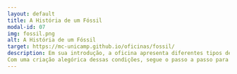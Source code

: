 ```yaml
---
layout: default
title: A História de um Fóssil
modal-id: 07
img: fossil.png
alt: A História de um Fóssil
target: https://mc-unicamp.github.io/oficinas/fossil/
description: Em sua introdução, a oficina apresenta diferentes tipos de fósseis e aborda as impressionantes combinações de processos físicos, químicos e biológicos, necessários para sua formação. Demonstrando, assim, como é o trabalho de um paleontólogo. 
Com uma criação alegórica dessas condições, segue o passo a passo para a criação de fósseis caseiros, tipo fóssil de impressão. O participante coloca a “mão na massa”, literalmente, preparando uma mistura de ingredientes simples para obter uma réplica de rocha sedimentar, base do projeto.
---
```

